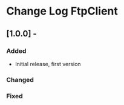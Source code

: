 # Change Log FtpClient



## [1.0.0] -  

### Added

- Initial release, first version

### Changed

### Fixed
